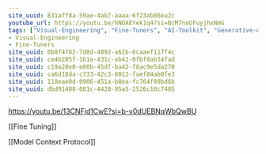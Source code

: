 ```yaml
---
site_uuid: 831aff8a-59ae-4ab7-aaaa-6f23ab86ea2c
youtube_url: https://youtu.be/hNOAEYek1q4?si=BcM7noGFuyjhxNmG
tags: ["Visual-Engineering", "Fine-Tuners", "AI-Toolkit", "Generative-AI", "Code-Generators"]
- Visual-Engineering
- Fine-Tuners
site_uuid: 0b8f4782-7d8d-4092-a62b-6caaef117f4c
site_uuid: ce4b285f-1b1e-431c-ab42-0fbf8ab34fad
site_uuid: c19a20e0-e80b-45df-ba42-f8ac9e5da270
site_uuid: ca6d18da-c733-42c3-8012-faef84ab0fe3
site_uuid: 118eae0d-0906-451a-b0ea-fc764f89bd6b
site_uuid: dbd91408-081c-4420-95a5-2526c10c7485
---
```


https://youtu.be/13CNFjd1CwE?si=b-v0dUEBNqWbQwBU

[[Fine Tuning]]

[[Model Context Protocol]]
